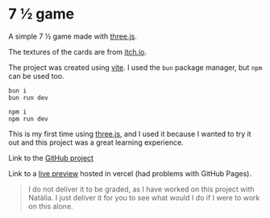 # 7 ½ game

A simple 7 ½ game made with [three.js](https://threejs.org/).

The textures of the cards are from [itch.io](https://mreliptik.itch.io/playing-cards-packs-52-cards).

The project was created using [vite](https://vite.dev/). I used the `bun` package manager, but `npm` can be used too.

```
bun i
bun run dev
```

```
npm i
npm run dev
```

This is my first time using [three.js](https://threejs.org/), and I used it because I wanted to try it out and this project was a great learning experience.

Link to the [GitHub project](https://github.com/xDemorn/seven-and-a-half-game)

Link to a [live preview](https://seven-and-a-half-game.vercel.app/) hosted in vercel (had problems with GitHub Pages).

> I do not deliver it to be graded, as I have worked on this project with Natàlia. I just deliver it for you to see what would I do if I were to work on this alone.